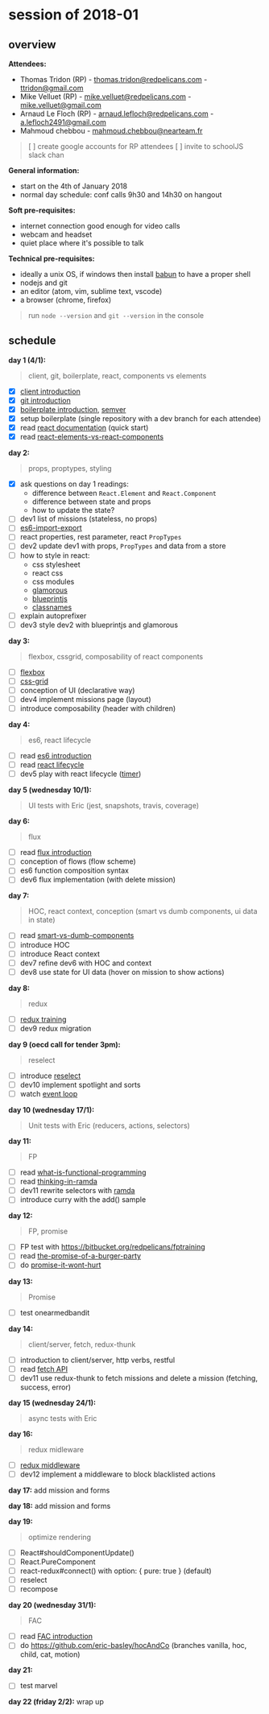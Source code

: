 <!-- TITLE: Schooljs -->
<!-- SUBTITLE: All about training sessions -->

# session of 2018-01
## overview

**Attendees:**
* Thomas Tridon (RP) - thomas.tridon@redpelicans.com - ttridon@gmail.com
* Mike Velluet (RP) - mike.velluet@redpelicans.com - mike.velluet@gmail.com
* Arnaud Le Floch (RP) - arnaud.lefloch@redpelicans.com - a.lefloch2491@gmail.com
* Mahmoud chebbou - mahmoud.chebbou@nearteam.fr

> [ ] create google accounts for RP attendees
> [ ] invite to schoolJS slack chan

**General information:**
* start on the 4th of January 2018
* normal day schedule: conf calls 9h30 and 14h30 on hangout

**Soft pre-requisites:**
* internet connection good enough for video calls
* webcam and headset
* quiet place where it's possible to talk

**Technical pre-requisites:**
* ideally a unix OS, if windows then install [babun](http://babun.github.io/) to have a proper shell
* nodejs and git
* an editor (atom, vim, sublime text, vscode)
* a browser (chrome, firefox)

> run `node --version` and `git --version` in the console

## schedule

**day 1 (4/1):**
> client, git, boilerplate, react, components vs elements

- [x] [client introduction](https://docs.google.com/presentation/d/1nkelpLG-BikiiHWvfkUj7zxZDdMBx0pyCOhVnqDZLXE)
- [x] [git introduction](http://nvie.com/posts/a-successful-git-branching-model/)
- [x] [boilerplate introduction](https://github.com/redpelicans/mission-impossible), [semver](https://semver.org/)
- [x] setup boilerplate (single repository with a dev branch for each attendee)
- [x] read [react documentation](https://reactjs.org/docs/hello-world.html) (quick start)
- [x] read [react-elements-vs-react-components](https://medium.freecodecamp.org/react-elements-vs-react-components-fdc776705880)

**day 2:**
> props, proptypes, styling

- [x] ask questions on day 1 readings:
  - difference between `React.Element` and `React.Component`
  - difference between state and props
  - how to update the state?
- [ ] dev1 list of missions (stateless, no props)
- [ ] [es6-import-export](https://hackernoon.com/import-export-default-require-commandjs-javascript-nodejs-es6-vs-cheatsheet-different-tutorial-example-5a321738b50f)
- [ ] react properties, rest parameter, react `PropTypes`
- [ ] dev2 update dev1 with props, `PropTypes` and data from a store
- [ ] how to style in react:
  - css stylesheet
  - react css
  - css modules
  - [glamorous](https://github.com/paypal/glamorous)
  - [blueprintjs](http://blueprintjs.com/docs/)
  - [classnames](https://github.com/JedWatson/classnames)
- [ ] explain autoprefixer
- [ ] dev3 style dev2 with blueprintjs and glamorous

**day 3:**
> flexbox, cssgrid, composability of react components

- [ ] [flexbox](https://css-tricks.com/snippets/css/a-guide-to-flexbox/)
- [ ] [css-grid](https://css-tricks.com/snippets/css/complete-guide-grid/)
- [ ] conception of UI (declarative way)
- [ ] dev4 implement missions page (layout)
- [ ] introduce composability (header with children)

**day 4:**
> es6, react lifecycle

- [ ] read [es6 introduction](https://ponyfoo.com/articles/es6)
- [ ] read [react lifecycle](https://reactjs.org/docs/react-component.html#the-component-lifecycle)
- [ ] dev5 play with react lifecycle ([timer](https://reactjs.org/docs/state-and-lifecycle.html))

**day 5 (wednesday 10/1):**
> UI tests with Eric (jest, snapshots, travis, coverage)

**day 6:**
> flux

- [ ] read [flux introduction](https://facebook.github.io/flux/docs/in-depth-overview.html#content)
- [ ] conception of flows (flow scheme)
- [ ] es6 function composition syntax
- [ ] dev6 flux implementation (with delete mission)

**day 7:**
> HOC, react context, conception (smart vs dumb components, ui data in state)

- [ ] read [smart-vs-dumb-components](https://medium.com/@dan_abramov/smart-and-dumb-components-7ca2f9a7c7d0)
- [ ] introduce HOC
- [ ] introduce React context
- [ ] dev7 refine dev6 with HOC and context
- [ ] dev8 use state for UI data (hover on mission to show actions)

**day 8:**
> redux

- [ ] [redux training](https://egghead.io/courses/getting-started-with-redux)
- [ ] dev9 redux migration

**day 9 (oecd call for tender 3pm):**
> reselect

- [ ] introduce [reselect](https://github.com/reactjs/reselect)
- [ ] dev10 implement spotlight and sorts
- [ ] watch [event loop](https://www.youtube.com/watch?v=8aGhZQkoFbQ)

**day 10 (wednesday 17/1):**
> Unit tests with Eric (reducers, actions, selectors)

**day 11:**
> FP

- [ ] read [what-is-functional-programming](https://medium.com/javascript-scene/master-the-javascript-interview-what-is-functional-programming-7f218c68b3a0)
- [ ] read [thinking-in-ramda](http://randycoulman.com/blog/categories/thinking-in-ramda/)
- [ ] dev11 rewrite selectors with [ramda](http://ramdajs.com/)
- [ ] introduce curry with the add() sample

**day 12:**
> FP, promise

- [ ] FP test with https://bitbucket.org/redpelicans/fptraining
- [ ] read [the-promise-of-a-burger-party](https://kosamari.com/notes/the-promise-of-a-burger-party)
- [ ] do [promise-it-wont-hurt](https://github.com/stevekane/promise-it-wont-hurt)

**day 13:**
> Promise

- [ ] test onearmedbandit

**day 14:**
> client/server, fetch, redux-thunk

- [ ] introduction to client/server, http verbs, restful
- [ ] read [fetch API](https://davidwalsh.name/fetch)
- [ ] dev11 use redux-thunk to fetch missions and delete a mission (fetching, success, error)

**day 15 (wednesday 24/1):**
> async tests with Eric

**day 16:**
> redux midleware

- [ ] [redux middleware](https://redux.js.org/docs/advanced/Middleware.html)
- [ ] dev12 implement a middleware to block blacklisted actions

**day 17:**
add mission and forms

**day 18:**
add mission and forms

**day 19:**
> optimize rendering

- [ ] React#shouldComponentUpdate()
- [ ] React.PureComponent
- [ ] react-redux#connect() with option: { pure: true } (default)
- [ ] reselect
- [ ] recompose

**day 20 (wednesday 31/1):**
> FAC

- [ ] read [FAC introduction](https://cdb.reacttraining.com/use-a-render-prop-50de598f11ce)
- [ ] do https://github.com/eric-basley/hocAndCo (branches vanilla, hoc, child, cat, motion)

**day 21:**
- [ ] test marvel

**day 22 (friday 2/2):**
wrap up